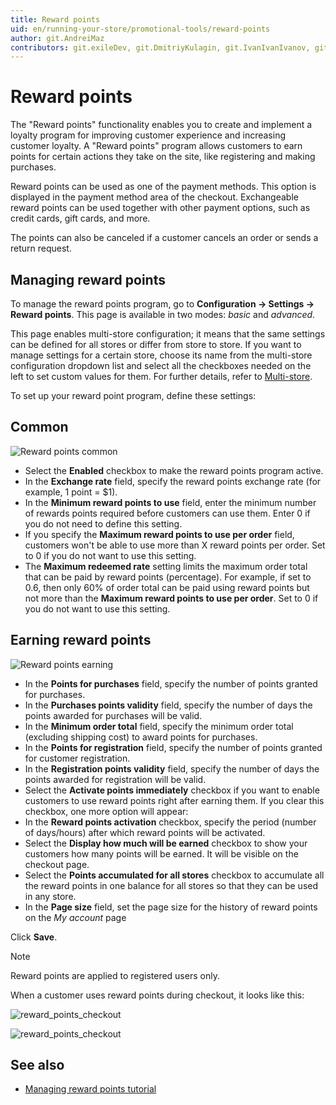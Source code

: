 ```yaml
---
title: Reward points
uid: en/running-your-store/promotional-tools/reward-points
author: git.AndreiMaz
contributors: git.exileDev, git.DmitriyKulagin, git.IvanIvanIvanov, git.mariannk
---
```


# Reward points

The "Reward points" functionality enables you to create and implement a loyalty program for improving customer experience and increasing customer loyalty. A "Reward points" program allows customers to earn points for certain actions they take on the site, like registering and making purchases.

Reward points can be used as one of the payment methods. This option is displayed in the payment method area of the checkout. Exchangeable reward points can be used together with other payment options, such as credit cards, gift cards, and more.

The points can also be canceled if a customer cancels an order or sends a return request.

## Managing reward points

To manage the reward points program, go to **Configuration → Settings → Reward points**. This page is available in two modes: *basic* and *advanced*.

This page enables multi-store configuration; it means that the same settings can be defined for all stores or differ from store to store. If you want to manage settings for a certain store, choose its name from the multi-store configuration dropdown list and select all the checkboxes needed on the left to set custom values for them. For further details, refer to [Multi-store](xref:en/getting-started/advanced-configuration/multi-store).

To set up your reward point program, define these settings:

## Common

![Reward points common](_static/reward-points/settings-common.jpg)

- Select the **Enabled** checkbox to make the reward points program active.
- In the **Exchange rate** field, specify the reward points exchange rate (for example, 1 point = $1).
- In the **Minimum reward points to use** field, enter the minimum number of rewards points required before customers can use them. Enter 0 if you do not need to define this setting.
- If you specify the **Maximum reward points to use per order** field, customers won't be able to use more than X reward points per order. Set to 0 if you do not want to use this setting.
- The **Maximum redeemed rate** setting limits the maximum order total that can be paid by reward points (percentage). For example, if set to 0.6, then only 60% of order total can be paid using reward points but not more than the **Maximum reward points to use per order**. Set to 0 if you do not want to use this setting.

## Earning reward points

![Reward points earning](_static/reward-points/settings-earning.jpg)

- In the **Points for purchases** field, specify the number of points granted for purchases.
- In the **Purchases points validity** field, specify the number of days the points awarded for purchases will be valid.
- In the **Minimum order total** field, specify the minimum order total (excluding shipping cost) to award points for purchases.
- In the **Points for registration** field, specify the number of points granted for customer registration.
- In the **Registration points validity** field, specify the number of days the points awarded for registration will be valid.
- Select the **Activate points immediately** checkbox if you want to enable customers to use reward points right after earning them. If you clear this checkbox, one more option will appear:
- In the **Reward points activation** checkbox, specify the period (number of days/hours) after which reward points will be activated.
- Select the **Display how much will be earned** checkbox to show your customers how many points will be earned. It will be visible on the checkout page.
- Select the **Points accumulated for all stores** checkbox to accumulate all the reward points in one balance for all stores so that they can be used in any store.
- In the **Page size** field, set the page size for the history of reward points on the *My account* page

Click **Save**.

> [!NOTE]
>
> Reward points are applied to registered users only.

When a customer uses reward points during checkout, it looks like this:

![reward_points_checkout](_static/reward-points/reward_will_earn.png)

![reward_points_checkout](_static/reward-points/reward_pints_checkout.png)

## See also

- [Managing reward points tutorial](https://www.youtube.com/watch?v=lE4-xDUKkd0&index=14&list=PLnL_aDfmRHwsbhj621A-RFb1KnzeFxYz4)
